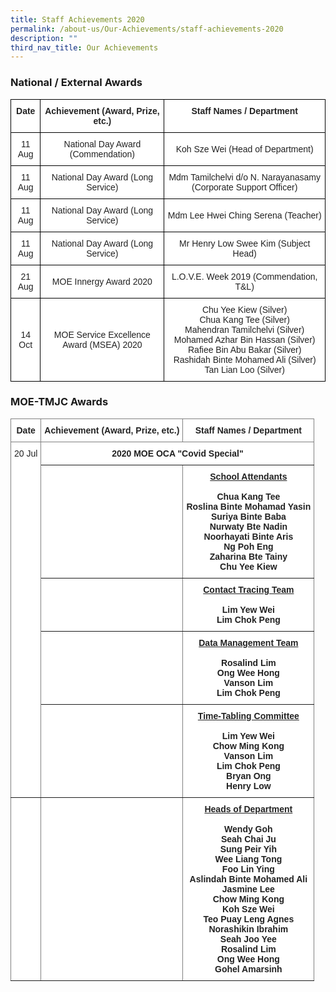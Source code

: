 ```yaml
---
title: Staff Achievements 2020
permalink: /about-us/Our-Achievements/staff-achievements-2020
description: ""
third_nav_title: Our Achievements
---
```

### National / External Awards
<style type="text/css">
.tg  {border-collapse:collapse;border-spacing:0;}
.tg td{border-color:black;border-style:solid;border-width:1px;font-family:Arial, sans-serif;font-size:14px;
  overflow:hidden;padding:10px 5px;word-break:normal;}
.tg th{border-color:black;border-style:solid;border-width:1px;font-family:Arial, sans-serif;font-size:14px;
  font-weight:normal;overflow:hidden;padding:10px 5px;word-break:normal;}
.tg .tg-4ufn{background-color:#FFF;color:#222;font-weight:bold;text-align:center;vertical-align:top}
.tg .tg-a3j2{background-color:#FFF;color:#222;text-align:center;vertical-align:middle}
.tg .tg-lygy{background-color:#FFF;color:#222;text-align:center;vertical-align:top}
</style>
<table class="tg">
<thead>
  <tr>
    <th class="tg-4ufn">Date</th>
    <th class="tg-4ufn">Achievement <span style="background-color:initial">(Award, Prize, etc.)</span></th>
    <th class="tg-4ufn">Staff Names / Department</th>
  </tr>
</thead>
<tbody>
  <tr>
    <td class="tg-a3j2">11 Aug</td>
    <td class="tg-a3j2">National Day Award (Commendation)  </td>
    <td class="tg-a3j2">Koh Sze Wei (Head of Department) </td>
  </tr>
  <tr>
    <td class="tg-a3j2">11 Aug </td>
    <td class="tg-a3j2">National Day Award (Long Service)</td>
    <td class="tg-a3j2">Mdm Tamilchelvi d/o N. Narayanasamy (Corporate Support Officer)</td>
  </tr>
  <tr>
    <td class="tg-a3j2">11 Aug</td>
    <td class="tg-a3j2">National Day Award (Long Service) </td>
    <td class="tg-a3j2">Mdm Lee Hwei Ching Serena (Teacher)</td>
  </tr>
  <tr>
    <td class="tg-a3j2">11 Aug</td>
    <td class="tg-a3j2">National Day Award (Long Service) </td>
    <td class="tg-a3j2">Mr Henry Low Swee Kim (Subject Head)</td>
  </tr>
  <tr>
    <td class="tg-a3j2">  21 Aug </td>
    <td class="tg-a3j2">MOE Innergy Award 2020   </td>
    <td class="tg-a3j2">L.O.V.E. Week 2019 (Commendation, T&amp;L)   </td>
  </tr>
  <tr>
    <td class="tg-a3j2">  14 Oct</td>
    <td class="tg-a3j2"> MOE Service Excellence Award (MSEA) 2020 </td>
    <td class="tg-lygy"><span style="color:#222">Chu Yee Kiew (Silver)</span><br><span style="color:#222">Chua Kang Tee (Silver)</span><br><span style="color:#222">Mahendran Tamilchelvi (Silver)</span><br><span style="color:#222">Mohamed Azhar Bin Hassan  (Silver)</span><br><span style="color:#222">Rafiee Bin Abu Bakar (Silver)</span><br><span style="color:#222">Rashidah Binte Mohamed Ali (Silver)</span><br> Tan Lian Loo (Silver)  </td>
  </tr>
</tbody>
</table>

### MOE-TMJC Awards

<style type="text/css">
.tg  {border-collapse:collapse;border-spacing:0;}
.tg td{border-color:black;border-style:solid;border-width:1px;font-family:Arial, sans-serif;font-size:14px;
  overflow:hidden;padding:10px 5px;word-break:normal;}
.tg th{border-color:black;border-style:solid;border-width:1px;font-family:Arial, sans-serif;font-size:14px;
  font-weight:normal;overflow:hidden;padding:10px 5px;word-break:normal;}
.tg .tg-8d3w{background-color:#FFF;border-color:inherit;color:#222;font-weight:bold;text-align:center;vertical-align:top}
.tg .tg-gct1{background-color:#FFF;border-color:inherit;color:#222;text-align:center;vertical-align:top}
.tg .tg-gktn{background-color:#FFF;border-color:inherit;color:#222;text-align:center;vertical-align:middle}
</style>
<table class="tg">
<thead>
  <tr>
    <th class="tg-8d3w">Date</th>
    <th class="tg-8d3w">Achievement (Award, Prize, etc.)</th>
    <th class="tg-8d3w">Staff Names / Department</th>
  </tr>
</thead>
<tbody>
  <tr>
    <td class="tg-gct1" rowspan="5">20 Jul</td>
    <td class="tg-8d3w" colspan="2">2020 MOE OCA "Covid Special"</td>
  </tr>
  <tr>
    <td class="tg-gct1"></td>
    <td class="tg-8d3w"><span style="text-decoration:underline">School Attendants</span><br><br><span style="color:#222">Chua Kang Tee</span><br><span style="color:#222">Roslina Binte Mohamad Yasin</span><br><span style="color:#222">Suriya Binte Baba</span><br><span style="color:#222">Nurwaty Bte Nadin</span><br><span style="color:#222">Noorhayati Binte Aris</span><br><span style="color:#222">Ng Poh Eng</span><br><span style="color:#222">Zaharina Bte Tainy</span><br><span style="color:#222">Chu Yee Kiew</span><br></td>
  </tr>
  <tr>
    <td class="tg-gct1"><br><br><br><br></td>
    <td class="tg-8d3w"><span style="text-decoration:underline">Contact Tracing Team</span><br><br><span style="color:#222">Lim Yew Wei</span><br><span style="color:#222">Lim Chok Peng</span></td>
  </tr>
  <tr>
    <td class="tg-gct1"></td>
    <td class="tg-gct1"><span style="font-weight:bold;text-decoration:underline">Data Management Team</span><br><br><span style="font-weight:bold;color:#222">Rosalind Lim</span><br><span style="font-weight:bold;color:#222">Ong Wee Hong</span><br><span style="font-weight:bold;color:#222">Vanson Lim</span><br><span style="font-weight:bold">Lim Chok Peng</span></td>
  </tr>
  <tr>
    <td class="tg-gct1"></td>
    <td class="tg-gct1"><span style="font-weight:bold;text-decoration:underline">Time-Tabling Committee</span><br><br><span style="font-weight:bold;color:#222">Lim Yew Wei</span><br><span style="font-weight:bold;color:#222">Chow Ming Kong</span><br><span style="font-weight:bold;color:#222">Vanson Lim</span><br><span style="font-weight:bold;color:#222">Lim Chok Peng</span><br><span style="font-weight:bold;color:#222">Bryan Ong</span><br><span style="font-weight:bold;color:#222">Henry Low</span></td>
  </tr>
  <tr>
    <td class="tg-gktn"> </td>
    <td class="tg-gktn"> </td>
    <td class="tg-8d3w"><span style="text-decoration:underline">Heads of Department</span><br><br>Wendy Goh<br>Seah Chai Ju<br>Sung Peir Yih<br>Wee Liang Tong<br>Foo Lin Ying<br>Aslindah Binte Mohamed Ali<br>Jasmine Lee<br>Chow Ming Kong<br>Koh Sze Wei<br>Teo Puay Leng Agnes<br>Norashikin Ibrahim<br>Seah Joo Yee<br>Rosalind Lim<br>Ong Wee Hong<br>Gohel Amarsinh</td>
  </tr>
</tbody>
</table>